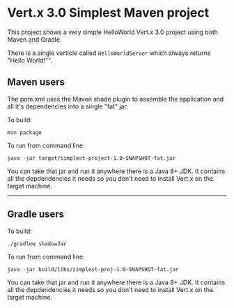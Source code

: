 # Vert.x 3.0 Simplest Maven project

This project shows a very simple HelloWorld Vert.x 3.0 project using both Maven and Gradle.

There is a single verticle called `HelloWorldServer` which always returns "Hello World!"".

## Maven users

The pom.xml uses the Maven shade plugin to assemble the application and all it's dependencies into a single "fat" jar.

To build:

    mvn package

To run from command line:

    java -jar target/simplest-project-1.0-SNAPSHOT-fat.jar

You can take that jar and run it anywhere there is a Java 8+ JDK. It contains all the depdendencies it needs so you
don't need to install Vert.x on the target machine.

---

## Gradle users

To build:

    ./gradlew shadowJar

To run from command line:

    java -jar build/libs/simplest-proj-1.0-SNAPSHOT-fat.jar
    
You can take that jar and run it anywhere there is a Java 8+ JDK. It contains all the depdendencies it needs so you
don't need to install Vert.x on the target machine.
